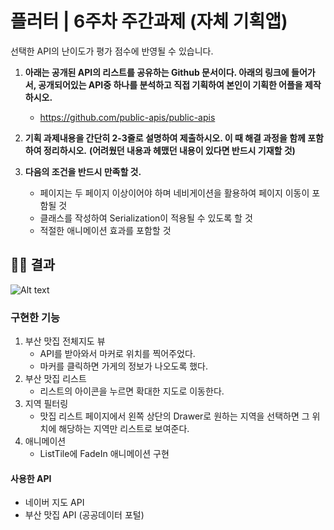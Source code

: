 # 플러터 | 6주차 주간과제 (자체 기획앱)

<aside>
선택한 API의 난이도가 평가 점수에 반영될 수 있습니다.

</aside>

1. **아래는 공개된 API의 리스트를 공유하는 Github 문서이다.
아래의 링크에 들어가서, 공개되어있는 API중 하나를 분석하고 직접 기획하여 본인이 기획한 어플을 제작하시오.**
    - https://github.com/public-apis/public-apis

1. **기획 과제내용을 간단히 2-3줄로 설명하여 제출하시오.
이 때 해결 과정을 함께 포함하여 정리하시오.**
**(어려웠던 내용과 헤맸던 내용이 있다면 반드시 기재할 것)**

2. **다음의 조건을 반드시 만족할 것.**
    - 페이지는 두 페이지 이상이어야 하며 네비게이션을 활용하여 페이지 이동이 포함될 것
    - 클래스를 작성하여 Serialization이 적용될 수 있도록 할 것
    - 적절한 애니메이션 효과를 포함할 것

## 🧑‍💻 결과

![Alt text](<Simulator Screen Recording - iPhone 14 Pro Max - 2023-08-14 at 01.13.08.gif>)

### 구현한 기능
1. 부산 맛집 전체지도 뷰
    - API를 받아와서 마커로 위치를 찍어주었다.
    - 마커를 클릭하면 가게의 정보가 나오도록 했다.
2. 부산 맛집 리스트
    - 리스트의 아이콘을 누르면 확대한 지도로 이동한다.
3. 지역 필터링
    - 맛집 리스트 페이지에서 왼쪽 상단의 Drawer로 원하는 지역을 선택하면 그 위치에 해당하는 지역만 리스트로 보여준다.
4. 애니메이션
    - ListTile에 FadeIn 애니메이션 구현

#### 사용한 API
- 네이버 지도 API
- 부산 맛집 API (공공데이터 포털)